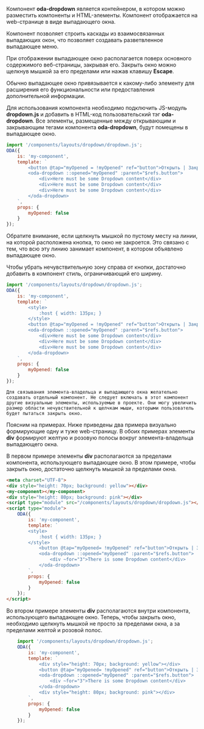 ﻿Компонент **oda-dropdown** является контейнером, в котором можно разместить компоненты и HTML-элементы. Компонент отображается на web-странице в виде выпадающего окна.

Компонент позволяет строить каскады из взаимосвязанных выпадающих окон, что позволяет создавать разветвленное выпадающее меню.

При отображении выпадающее окно располагается поверх основного содержимого веб-страницы, закрывая его. Закрыть окно можно щелкнув мышкой за его пределами или нажав клавишу **Escape**.

Обычно выпадающее окно привязывается к какому-либо элементу для расширения его функциональности или предоставления дополнительной информации.

Для использования компонента необходимо подключить JS-модуль **dropdown.js** и добавить в HTML-код пользовательский тэг **oda-dropdown**. Все элементы, размещенные между открывающим и закрывающим тегами компонента **oda-dropdown**, будут помещены в выпадающее окно.

```javascript _run_line_edit_loadoda_[my-component.js]_h=160_
import '/components/layouts/dropdown/dropdown.js';
ODA({
    is: 'my-component',
    template: `
        <button @tap="myOpened = !myOpened" ref="button">Открыть | Закрыть</button>
        <oda-dropdown ::opened="myOpened" :parent="$refs.button">
            <div>Here must be some Dropdown content</div>
            <div>Here must be some Dropdown content</div>
            <div>Here must be some Dropdown content</div>
        </oda-dropdown>
    `,
    props: {
        myOpened: false
    }
});
```
Обратите внимание, если щелкнуть мышкой по пустому месту на линии, на которой расположена кнопка, то окно не закроется. Это связано с тем, что всю эту линию занимает компонент, в котором объявлено выпадающее окно.

Чтобы убрать нечувствительную зону справа от кнопки, достаточно добавить в компонент стиль, ограничивающий его ширину.

```javascript _run_line_edit_loadoda_[my-component.js]_h=160_
import '/components/layouts/dropdown/dropdown.js';
ODA({
    is: 'my-component',
    template: `
        <style>
            :host { width: 135px; }
        </style>
        <button @tap="myOpened = !myOpened" ref="button">Открыть | Закрыть</button>
        <oda-dropdown ::opened="myOpened" :parent="$refs.button">
            <div>Here must be some Dropdown content</div>
            <div>Here must be some Dropdown content</div>
            <div>Here must be some Dropdown content</div>
        </oda-dropdown>
    `,
    props: {
        myOpened: false
    }
});
```


```info_md
Для связывания элемента-владельца и выпадающего окна желательно создавать отдельный компонент. Не следует включать в этот компонент другие визуальные элементы, используемые в проекте. Они могу увеличить размер области нечувствительной к щелчкам мыши, которыми пользователь будет пытаться закрыть окно.
```
Поясним на примерах.
Ниже приведены два примера визуально формирующие одну и туже web-страницу. В обоих примерах элементы **div** формируют желтую и розовую полосы вокруг элемента-владельца выпадающего окна.

В первом примере элементы **div** располагаются за пределами компонента, использующего выпадающее окно. В этом примере, чтобы закрыть окно, достаточно щелкнуть мышкой за пределами окна.

```html run_line_edit_loadoda_[my-component.html]_h=200_
<meta charset="UTF-8">
<div style="height: 70px; background: yellow"></div>
<my-component></my-component>
<div style="height: 80px; background: pink"></div>
<script type="module" src="/components/layouts/dropdown/dropdown.js"></script>
<script type="module">
    ODA({
        is: 'my-component',
        template: `
        <style>
            :host { width: 135px; }
        </style>
            <button @tap="myOpened= !myOpened" ref="button">Открыть | Закрыть</button>
            <oda-dropdown ::opened="myOpened" :parent="$refs.button">
                <div ~for="3">There is some Dropdown content</div>
            </oda-dropdown>
        `,
        props: {
            myOpened: false
        }
    });
</script>
```

Во втором примере элементы **div** располагаются внутри компонента, использующего выпадающее окно. Теперь, чтобы закрыть окно, необходимо щелкнуть мышкой не просто за пределами окна, а за пределами желтой и розовой полос.

```javascript _run_line_edit_loadoda_[my-component.js]_h=200_
    import '/components/layouts/dropdown/dropdown.js';
    ODA({
        is: 'my-component',
        template: `
            <div style="height: 70px; background: yellow"></div>
            <button @tap="myOpened= !myOpened" ref="button">Открыть | Закрыть</button>
            <oda-dropdown ::opened="myOpened" :parent="$refs.button">
                <div ~for="3">There is some Dropdown content</div>
            </oda-dropdown>
            <div style="height: 80px; background: pink"></div>
        `,
        props: {
            myOpened: false
        }
    });
```
